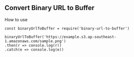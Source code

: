 ## Convert Binary URL to Buffer

How to use

```
const binaryUrlToBuffer = require('binary-url-to-buffer')

binaryUrlToBuffer('https://example.s3.ap-southeast-1.amazonaws.com/sample.png')
.then(r => console.log(r))
.catch(e => console.log(e))
```
